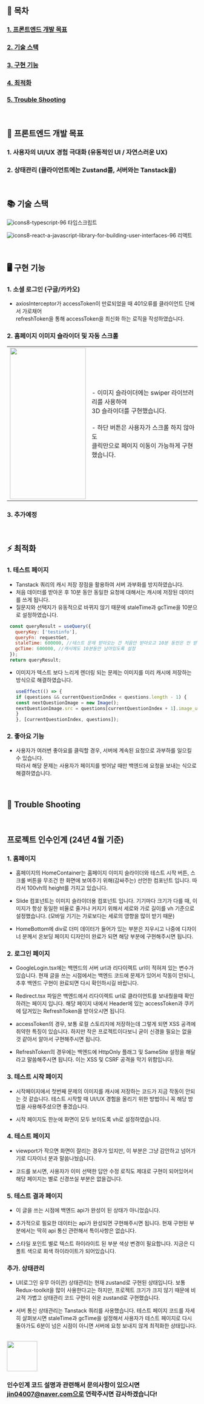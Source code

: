 ## 📖 목차
### [1. 프론트엔드 개발 목표](#-프론트엔드-개발-목표)
### [2. 기술 스택](#-기술-스택)
### [3. 구현 기능](#-구현-기능)
### [4. 최적화](#️-최적화)
### [5. Trouble Shooting](#-trouble-shooting)

<br>

## 🚀 프론트엔드 개발 목표

### 1. 사용자의 UI/UX 경험 극대화 (유동적인 UI / 자연스러운 UX)
### 2. 상태관리 (클라이언트에는 Zustand를, 서버와는 Tanstack을)
<br>

## 📚 기술 스택

![icons8-typescript-96](https://github.com/styleKey/StyleKey_Client/assets/116702892/37528348-e3dd-4b25-8924-9ddbbfe84dd9) 타입스크립트

![icons8-react-a-javascript-library-for-building-user-interfaces-96](https://github.com/styleKey/StyleKey_Client/assets/116702892/64e01064-e02e-4365-a060-4cfc5a13f3da) 리액트

<br>

## 🖥 구현 기능

### 1. 소셜 로그인 (구글/카카오)
- axiosInterceptor가 accessToken이 만료되었을 때 401오류를 클라이언트 단에서 가로채어 <br> refreshToken을 통해 accessToken을 최신화 하는 로직을 작성하였습니다.

### 2. 홈페이지 이미지 슬라이더 및 자동 스크롤
<table>
  <tr>
    <td>
      <img src="https://github.com/styleKey/StyleKey_Client/assets/116702892/540240b7-e4cc-49c8-b788-822d06ecb963/" width="200" height="400">
    </td>
    <td>
      - 이미지 슬라이더에는 swiper 라이브러리를 사용하여<br> 3D 슬라이더를 구현했습니다.
      <br>
      <br>
      - 하단 버튼은 사용자가 스크롤 하지 않아도 <br>클릭만으로 페이지 이동이 가능하게 구현했습니다.
    </td>
  </tr>
</table>

### 3. 추가예정

<br>

## ⚡️ 최적화
### 1. 테스트 페이지
- Tanstack 쿼리의 캐시 저장 장점을 활용하여 서버 과부화를 방지하였습니다.
- 처음 데이터를 받아온 후 10분 동안 동일한 요청에 대해서는 캐시에 저장된 데이터를 쓰게 됩니다.
- 질문지와 선택지가 유동적으로 바뀌지 않기 때문에 staleTime과 gcTime을 10분으로 설정하였습니다.
  
 ```js
  const queryResult = useQuery({
    queryKey: ['testinfo'],
    queryFn: requestGet,
    staleTime: 600000, //테스트 문제 받아오는 건 처음만 받아오고 10분 동안은 안 받아오게 설정
    gcTime: 600000, //캐시에도 10분동안 남아있도록 설정
  });
  return queryResult;
  ```
- 이미지가 텍스트 보다 느리게 렌더링 되는 문제는 이미지를 미리 캐시에 저장하는 방식으로 해결하였습니다.
  ```js
  useEffect(() => {
  if (questions && currentQuestionIndex < questions.length - 1) {
  const nextQuestionImage = new Image();
  nextQuestionImage.src = questions[currentQuestionIndex + 1].image_url;
  }
  }, [currentQuestionIndex, questions]);
  ```

### 2. 좋아요 기능
- 사용자가 여러번 좋아요를 클릭할 경우, 서버에 계속된 요청으로 과부하를 일으킬 수 있습니다.<br>따라서 해당 문제는 사용자가 페이지를 벗어날 때만 백엔드에 요청을 보내는 식으로 해결하였습니다.

<br>

## 📝 Trouble Shooting

<br>

## 프로젝트 인수인계 (24년 4월 기준)

### 1. 홈페이지
- 홈페이지의 HomeContainer는 홈페이지 이미지 슬라이더와 테스트 시작 버튼, 스크롤 버튼을 무조건 한 화면에 보여주기 위해(감싸주는) 선언한 컴포넌트 입니다. 따라서 100vh의 height를 가지고 있습니다.

- Slide 컴포넌트는 이미지 슬라이더용 컴포넌트 입니다. 기기마다 크기가 다를 때, 이미지가 항상 동일한 비율로 줄거나 커지기 위해서 세로와 가로 길이를 vh 기준으로 설정했습니다. (모바일 기기는 가로보다는 세로의 영향을 많이 받기 때문)

- HomeBottom에 div로 더미 데이터가 들어가 있는 부분은 지우시고 나중에 디자이너 분께서 온보딩 페이지 디자인이 완료가 되면 해당 부분에 구현해주시면 됩니다.

### 2. 로그인 페이지
- GoogleLogin.tsx에는 백엔드의 서버 url과 리다이렉트 url이 적혀져 있는 변수가 있습니다. 현재 글을 쓰는 시점에서는 백엔드 코드에 문제가 있어서 작동이 안되니, 추후 백엔드 구현이 완료되면 다시 확인하시길 바랍니다.

- Redirect.tsx 파일은 백엔드에서 리다이렉트 url로 클라이언트를 보내줬을때 확인하려는 페이지 입니다. 해당 페이지 내에서 Header에 있는 accessToken과 쿠키에 담겨있는 RefreshToken을 받아오시면 됩니다.

- accessToken의 경우, 보통 로컬 스토리지에 저장하는데 그렇게 되면 XSS 공격에 취약한 특징이 있습니다. 하지만 작은 프로젝트이다보니 굳이 신경쓸 필요는 없을 것 같아서 알아서 구현해주시면 됩니다.

- RefreshToken의 경우에는 백엔드에 HttpOnly 플래그 및 SameSite 설정을 해달라고 말씀해주시면 됩니다. 이는 XSS 및 CSRF 공격을 막기 위함입니다.

### 3. 테스트 시작 페이지
- 시작페이지에서 첫번째 문제의 이미지를 캐시에 저장하는 코드가 지금 작동이 안되는 것 같습니다. 테스트 시작할 때 UI/UX 경험을 올리기 위한 방법이니 꼭 해당 방법을 사용해주셨으면 좋겠습니다.

- 시작 페이지도 한눈에 화면이 모두 보이도록 vh로 설정하였습니다.

### 4. 테스트 페이지
- viewport가 작으면 화면이 잘리는 경우가 있지만, 이 부분은 그냥 감안하고 넘어가기로 디자이너 분과 말씀나눴습니다.

- 코드를 보시면, 사용자가 이미 선택한 답안 수정 로직도 제대로 구현이 되어있어서 해당 페이지는 별로 신경쓰실 부분은 없을겁니다.

### 5. 테스트 결과 페이지
- 이 글을 쓰는 시점에 백엔드 api가 완성이 된 상태가 아니었습니다.

- 추가적으로 필요한 데이터는 api가 완성되면 구현해주시면 됩니다. 현재 구현된 부분에서는 딱히 api 통신 관련해서 특이사항은 없습니다.

- 스타일 포인트 별로 텍스트 하이라이트 된 부분 색상 변경이 필요합니다. 지금은 디폴트 색으로 회색 하이라이트가 되어있습니다.

### 추가. 상태관리
- UI(로그인 유무 아이콘) 상태관리는 현재 zustand로 구현된 상태입니다. 보통 Redux-toolkit을 많이 사용한다고는 하지만, 프로젝트 크기가 크지 않기 때문에 비교적 가볍고 상태관리 코드 구현이 쉬운 zustand로 구현했습니다.

- 서버 통신 상태관리는 Tanstack 쿼리를 사용했습니다. 테스트 페이지 코드를 자세히 살펴보시면 staleTime과 gcTime을 설정해서 사용자가 테스트 페이지로 다시 돌아가도 6분이 넘은 시점이 아니면 서버에 요청 보내지 않게 최적화한 상태입니다.

<br/>
<img src="https://media.giphy.com/media/igPDtkfSJZMFwE0LP8/giphy.gif" width="80" />

### 인수인계 코드 설명과 관련해서 문의사항이 있으시면  jin04007@naver.com으로 연락주시면 감사하겠습니다!

